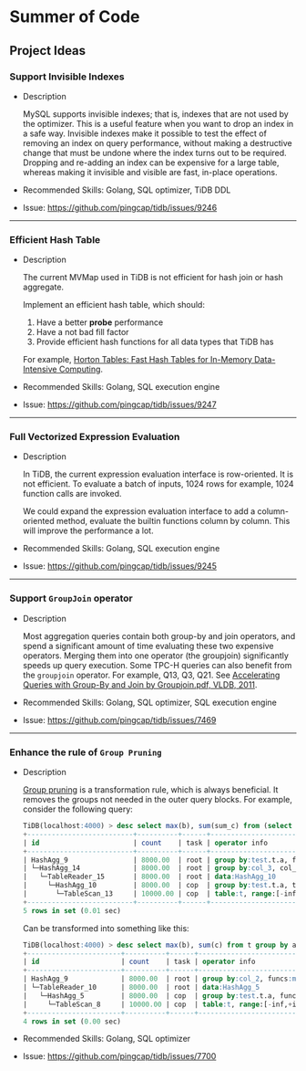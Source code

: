 Summer of Code
=====================

Project Ideas
-------------

### **Support Invisible Indexes**

-	Description

    MySQL supports invisible indexes; that is, indexes that are not used by the optimizer.
    This is a useful feature when you want to drop an index in a safe way. Invisible indexes make it possible to test the effect of removing an index on query performance, without making a destructive change that must be undone where the index turns out to be required. Dropping and re-adding an index can be expensive for a large table, whereas making it invisible and visible are fast, in-place operations.

-	Recommended Skills: Golang, SQL optimizer, TiDB DDL
-	Issue: https://github.com/pingcap/tidb/issues/9246

--- 
### **Efficient Hash Table**

-	Description

    The current MVMap used in TiDB is not efficient for hash join or hash aggregate.

    Implement an efficient hash table, which should:

    1. Have a better **probe** performance
    2. Have a not bad fill factor
    3. Provide efficient hash functions for all data types that TiDB has

    For example, [Horton Tables: Fast Hash Tables for In-Memory
    Data-Intensive Computing](https://www.usenix.org/system/files/conference/atc16/atc16_paper-breslow.pdf).

-	Recommended Skills: Golang, SQL execution engine
-	Issue: https://github.com/pingcap/tidb/issues/9247

--- 
### **Full Vectorized Expression Evaluation**

-	Description

    In TiDB, the current expression evaluation interface is row-oriented. It is not efficient. To evaluate a batch of inputs, 1024 rows for example, 1024 function calls are invoked.

    We could expand the expression evaluation interface to add a column-oriented method, evaluate the builtin functions column by column. This will improve the performance a lot.

-	Recommended Skills: Golang, SQL execution engine
-	Issue: https://github.com/pingcap/tidb/issues/9245

--- 
### **Support `GroupJoin` operator**

-	Description

    Most aggregation queries contain both group-by and join operators, and spend a significant amount of time evaluating these two expensive operators. Merging them into one operator (the groupjoin) significantly speeds up query execution. Some TPC-H queries can also benefit from the `groupjoin` operator. For example, Q13, Q3, Q21. See [Accelerating Queries with Group-By and Join by Groupjoin.pdf, VLDB, 2011](https://github.com/pingcap/tidb/files/2313020/2011.VLDB.Accelerating.Queries.with.Group-By.and.Join.by.Groupjoin.pdf).

-	Recommended Skills: Golang, SQL optimizer, SQL execution engine
-	Issue: https://github.com/pingcap/tidb/issues/7469

--- 
### **Enhance the rule of `Group Pruning`**

-	Description

    [Group pruning](https://blogs.oracle.com/optimizer/group-by-and-aggregation-elimination) is a transformation rule, which is always beneficial. It removes the groups not needed in the outer query blocks. For example, consider the following query:

    ```sql
    TiDB(localhost:4000) > desc select max(b), sum(sum_c) from (select a, b, sum(c) as sum_c from t group by a, b) tmp group by a;
    +--------------------------+----------+------+------------------------------------------------------------------------------------------+
    | id                       | count    | task | operator info                                                                            |
    +--------------------------+----------+------+------------------------------------------------------------------------------------------+
    | HashAgg_9                | 8000.00  | root | group by:test.t.a, funcs:max(test.t.b), sum(sum_c)                                       |
    | └─HashAgg_14             | 8000.00  | root | group by:col_3, col_4, funcs:sum(col_0), firstrow(col_1), firstrow(col_2)                |
    |   └─TableReader_15       | 8000.00  | root | data:HashAgg_10                                                                          |
    |     └─HashAgg_10         | 8000.00  | cop  | group by:test.t.a, test.t.b, funcs:sum(test.t.c), firstrow(test.t.a), firstrow(test.t.b) |
    |       └─TableScan_13     | 10000.00 | cop  | table:t, range:[-inf,+inf], keep order:false, stats:pseudo                               |
    +--------------------------+----------+------+------------------------------------------------------------------------------------------+
    5 rows in set (0.01 sec)
    ```

    Can be transformed into something like this:
    ```sql
    TiDB(localhost:4000) > desc select max(b), sum(c) from t group by a;
    +-----------------------+----------+------+------------------------------------------------------------+
    | id                    | count    | task | operator info                                              |
    +-----------------------+----------+------+------------------------------------------------------------+
    | HashAgg_9             | 8000.00  | root | group by:col_2, funcs:max(col_0), sum(col_1)               |
    | └─TableReader_10      | 8000.00  | root | data:HashAgg_5                                             |
    |   └─HashAgg_5         | 8000.00  | cop  | group by:test.t.a, funcs:max(test.t.b), sum(test.t.c)      |
    |     └─TableScan_8     | 10000.00 | cop  | table:t, range:[-inf,+inf], keep order:false, stats:pseudo |
    +-----------------------+----------+------+------------------------------------------------------------+
    4 rows in set (0.00 sec)
    ```

-	Recommended Skills: Golang, SQL optimizer
-	Issue: https://github.com/pingcap/tidb/issues/7700